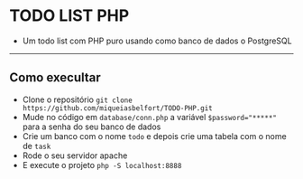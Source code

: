 # TODO LIST PHP
* Um todo list com PHP puro usando como banco de dados o PostgreSQL
____

## Como execultar
* Clone o repositório ``git clone https://github.com/miqueiasbelfort/TODO-PHP.git``
* Mude no código em ``database/conn.php`` a variável ``$password="*****"`` para a senha do seu banco de dados
* Crie um banco com o nome ``todo`` e depois crie uma tabela com o nome de ``task``
* Rode o seu servidor apache
* E execute o projeto ``php -S localhost:8888``
